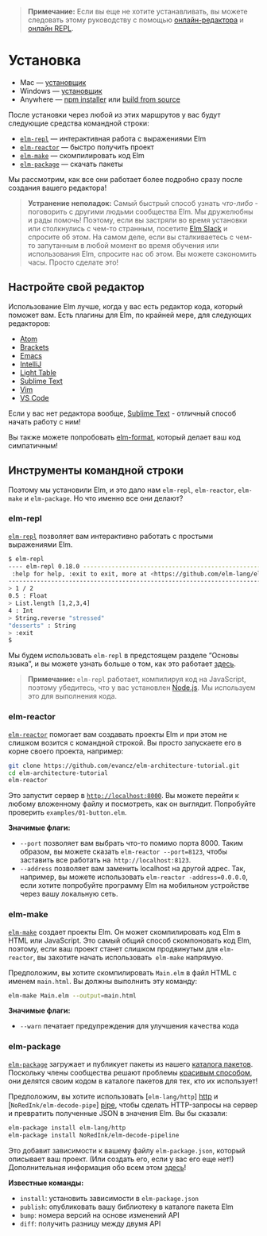 
<!-- > **Note:** If you do not want to install yet, you can follow along in this guide with the [online editor](http://elm-lang.org/try) and the [online REPL](http://elmrepl.cuberoot.in/).
-->

 > **Примечание:** Если вы еще не хотите устанавливать, вы можете следовать этому руководству с помощью [онлайн-редактора](http://elm-lang.org/try) и [онлайн REPL](http://elmrepl.cuberoot.in/).

<!-- 
# Install
 -->

# Установка

<!-- 
  * Mac &mdash; [installer][mac]
  * Windows &mdash; [installer][win]
  * Anywhere &mdash; [npm installer][npm] or [build from source][build]
 -->

* Mac &mdash; [установщик][mac]
* Windows &mdash; [установщик][win]
* Anywhere &mdash; [npm installer][npm] или [build from source][build]

[mac]: http://install.elm-lang.org/Elm-Platform-0.18.pkg
[win]: http://install.elm-lang.org/Elm-Platform-0.18.exe
[npm]: https://www.npmjs.com/package/elm
[build]: https://github.com/elm-lang/elm-platform

<!-- 
After installing through any of those routes, you will have the following command line tools:

- [`elm-repl`](#elm-repl) &mdash; play with Elm expressions
- [`elm-reactor`](#elm-reactor) &mdash; get a project going quickly
- [`elm-make`](#elm-make) &mdash; compile Elm code directly
- [`elm-package`](#elm-package) &mdash; download packages
 -->

После установки через любой из этих маршрутов у вас будут следующие средства командной строки:

- [`elm-repl`](#elm-repl) &mdash; интерактивная работа с выражениями Elm
- [`elm-reactor`](#elm-reactor) &mdash; быстро получить проект
- [`elm-make`](#elm-make) &mdash; скомпилировать код Elm
- [`elm-package`](#elm-package) &mdash; скачать пакеты

<!-- 
We will go over how they all work in more detail right after we get your editor set up!
 -->

Мы рассмотрим, как все они работает более подробно сразу после создания вашего редактора!

<!-- 
> **Troubleshooting:** The fastest way to learn *anything* is to talk with other people in the Elm community. We are friendly and happy to help! So if you get stuck during installation or encounter something weird, visit [the Elm Slack](http://elmlang.herokuapp.com/) and ask about it. In fact, if you run into something confusing at any point while learning or using Elm, come ask us about it. You can save yourself hours. Just do it!
 -->

> **Устранение неполадок:** Самый быстрый способ узнать *что-либо* - поговорить с другими людьми сообщества Elm. Мы дружелюбны и рады помочь! Поэтому, если вы застряли во время установки или столкнулись с чем-то странным, посетите [Elm Slack](http://elmlang.herokuapp.com/) и спросите об этом. На самом деле, если вы сталкиваетесь с чем-то запутанным в любой момент во время обучения или использования Elm, спросите нас об этом. Вы можете сэкономить часы. Просто сделате это!

<!-- 
## Configure Your Editor
 -->

## Настройте свой редактор

<!-- 
Using Elm is way nicer when you have a code editor to help you out. There are Elm plugins for at least the following editors:
 -->

Использование Elm лучше, когда у вас есть редактор кода, который поможет вам. Есть плагины для Elm, по крайней мере, для следующих редакторов:

  * [Atom](https://atom.io/packages/language-elm)
  * [Brackets](https://github.com/lepinay/elm-brackets)
  * [Emacs](https://github.com/jcollard/elm-mode)
  * [IntelliJ](https://github.com/durkiewicz/elm-plugin)
  * [Light Table](https://github.com/rundis/elm-light)
  * [Sublime Text](https://packagecontrol.io/packages/Elm%20Language%20Support)
  * [Vim](https://github.com/ElmCast/elm-vim)
  * [VS Code](https://github.com/sbrink/vscode-elm)

<!-- 
If you do not have an editor at all, [Sublime Text](https://www.sublimetext.com/) is a great one to get started with!
 -->

Если у вас нет редактора вообще, [Sublime Text](https://www.sublimetext.com/) - отличный способ начать работу с ним!

<!-- 
You may also want to try out [elm-format][] which makes your code pretty!
 -->

Вы также можете попробовать [elm-format][], который делает ваш код симпатичным!

[elm-format]: https://github.com/avh4/elm-format

<!-- 
## The Command Line Tools
 -->

## Инструменты командной строки

<!-- 
So we installed Elm, and it gave us `elm-repl`, `elm-reactor`, `elm-make`, and `elm-package`. But what do they all do exactly?
 -->

Поэтому мы установили Elm, и это дало нам `elm-repl`, `elm-reactor`, `elm-make` и `elm-package`. Но что именно все они делают?

### elm-repl

<!-- 
[`elm-repl`](https://github.com/elm-lang/elm-repl) lets you play with simple Elm expressions.
 -->

[`elm-repl`](https://github.com/elm-lang/elm-repl) позволяет вам интерактивно работать с простыми выражениями Elm.

```bash
$ elm-repl
---- elm-repl 0.18.0 -----------------------------------------------------------
 :help for help, :exit to exit, more at <https://github.com/elm-lang/elm-repl>
--------------------------------------------------------------------------------
> 1 / 2
0.5 : Float
> List.length [1,2,3,4]
4 : Int
> String.reverse "stressed"
"desserts" : String
> :exit
$
```

<!-- 
We will be using `elm-repl` in the upcoming &ldquo;Core Language&rdquo; section, and you can read more about how it works [here](https://github.com/elm-lang/elm-repl/blob/master/README.md).
 -->

Мы будем использовать `elm-repl` в предстоящем разделе &ldquo;Основы языка&rdquo;, и вы можете узнать больше о том, как это работает [здесь](https://github.com/elm-lang/elm-repl/blob/master/README.md).

<!-- 
> **Note:** `elm-repl` works by compiling code to JavaScript, so make sure you have [Node.js](http://nodejs.org/) installed. We use that to evaluate code.
 -->

> **Примечание:** `elm-repl` работает, компилируя код на JavaScript, поэтому убедитесь, что у вас установлен [Node.js](http://nodejs.org/). Мы используем это для выполнения кода.

### elm-reactor

<!-- 
[`elm-reactor`](https://github.com/elm-lang/elm-reactor) helps you build Elm projects without messing with the command-line too much. You just run it at the root of your project, like this:
 -->

[`elm-reactor`](https://github.com/elm-lang/elm-reactor) помогает вам создавать проекты Elm и при этом не слишком возится с командной строкой. Вы просто запускаете его в корне своего проекта, например:

```bash
git clone https://github.com/evancz/elm-architecture-tutorial.git
cd elm-architecture-tutorial
elm-reactor
```

<!-- 
This starts a server at [`http://localhost:8000`](http://localhost:8000). You can navigate to any Elm file and see what it looks like. Try to check out `examples/01-button.elm`.
 -->

Это запустит сервер в [`http://localhost:8000`](http://localhost:8000). Вы можете перейти к любому вложенному файлу и посмотреть, как он выглядит. Попробуйте проверить `examples/01-button.elm`.

<!-- 
**Notable flags:**

- `--port` lets you pick something besides port 8000. So you can say
  `elm-reactor --port=8123` to get things to run at `http://localhost:8123`.
- `--address` lets you replace `localhost` with some other address. For
  example, you may want to use `elm-reactor --address=0.0.0.0` if you want to
  try out an Elm program on a mobile device through your local network.
 -->

**Значимые флаги:**

- `--port` позволяет вам выбрать что-то помимо порта 8000. Таким образом, вы можете сказать `elm-reactor --port=8123`, чтобы заставить все работать на` http://localhost:8123`.
- `--address` позволяет вам заменить localhost на другой адрес. Так, например, вы можете использовать `elm-reactor -address=0.0.0.0`, если хотите попробуйте программу Elm на мобильном устройстве через вашу локальную сеть.

### elm-make

<!-- 
[`elm-make`](https://github.com/elm-lang/elm-make) builds Elm projects. It can compile Elm code to HTML or JavaScript. It is the most general way to compile Elm code, so if your project becomes too advanced for `elm-reactor`, you will want to start using `elm-make` directly.
 -->

[`elm-make`](https://github.com/elm-lang/elm-make) создает проекты Elm. Он может скомпилировать код Elm в HTML или JavaScript. Это самый общий способ скомпоновать код Elm, поэтому, если ваш проект станет слишком продвинутым для `elm-reactor`, вы захотите начать использовать` elm-make` напрямую.

<!-- 
Say you want to compile `Main.elm` to an HTML file named `main.html`. You would run this command:
 -->

Предположим, вы хотите скомпилировать `Main.elm` в файл HTML с именем `main.html`. Вы должны выполнить эту команду:

```bash
elm-make Main.elm --output=main.html
```

<!-- 
**Notable flags:**

- `--warn` prints warnings to improve code quality
 -->

**Значимые флаги:**

- `--warn` печатает предупреждения для улучшения качества кода


### elm-package

<!-- 
[`elm-package`](https://github.com/elm-lang/elm-package) downloads and publishes packages from our [package catalog](http://package.elm-lang.org/). As community members solve problems [in a nice way](http://package.elm-lang.org/help/design-guidelines), they share their code in the package catalog for anyone to use!
 -->

[`elm-package`](https://github.com/elm-lang/elm-package) загружает и публикует пакеты из нашего [каталога пакетов](http://package.elm-lang.org/). Поскольку члены сообщества решают проблемы [красивым способом](http://package.elm-lang.org/help/design-guidelines), они делятся своим кодом в каталоге пакетов для тех, кто их использует!

<!-- 
Say you want to use [`elm-lang/http`][http] and [`NoRedInk/elm-decode-pipeline`][pipe] to make HTTP requests to a server and turn the resulting JSON into Elm values. You would say:
 -->

Предположим, вы хотите использовать [`elm-lang/http`] [http] и [`NoRedInk/elm-decode-pipe`] [pipe], чтобы сделать HTTP-запросы на сервер и превратить полученные JSON в значения Elm. Вы бы сказали:

[http]: http://package.elm-lang.org/packages/elm-lang/http/latest
[pipe]: http://package.elm-lang.org/packages/NoRedInk/elm-decode-pipeline/latest

```bash
elm-package install elm-lang/http
elm-package install NoRedInk/elm-decode-pipeline
```

<!-- 
This will add the dependencies to your `elm-package.json` file that describes your project. (Or create it if you do not have one yet!) More information about all this [here](https://github.com/elm-lang/elm-package)!
 -->

Это добавит зависимости к вашему файлу `elm-package.json`, который описывает ваш проект. (Или создать его, если у вас его еще нет!) Дополнительная информация обо всем этом [здесь](https://github.com/elm-lang/elm-package)!

<!-- 
**Notable commands:**

- `install`: install the dependencies in `elm-package.json`
- `publish`: publish your library to the Elm Package Catalog
- `bump`: bump version numbers based on API changes
- `diff`: get the difference between two APIs
 -->

**Известные команды:**

- `install`: установить зависимости в `elm-package.json`
- `publish`: опубликовать вашу библиотеку в каталоге пакета Elm
- `bump`: номера версий на основе изменений API
- `diff`: получить разницу между двумя API